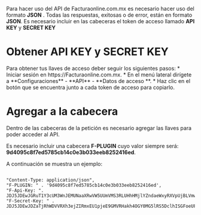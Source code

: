 Para hacer uso del API de Facturaonline.com.mx es necesario hacer uso del formato **JSON** .
Todas las respuestas, exitosas o de error, están en formato **JSON**.
Es necesario incluir en las cabeceras el token de acceso llamado **API KEY** y **SECRET KEY**

<h1>Obtener API KEY y SECRET KEY</h1>
Para obtener tus llaves de acceso deber seguir los siguientes pasos:
  * Iniciar sesión en https://Facturaonline.com.mx.
  * En el menú lateral dirígete a **Configuraciones** - **API** - **Datos de acceso **.
  * Haz clic en el botón que se encuentra junto a cada token de acceso para copiarlo.

<h1>Agregar a la cabecera</h1>
Dentro de las cabeceras de la petición es necesario agregar las llaves para poder acceder al API.

Es necesario incluir una cabecera  **F-PLUGIN** cuyo valor siempre será: **9d4095c8f7ed5785cb14c0e3b033eeb8252416ed**.

A continuación se muestra un ejemplo:

```

"Content-Type: application/json",
"F-PLUGIN: " . '9d4095c8f7ed5785cb14c0e3b033eeb8252416ed',
"F-Api-Key: ". JDJ5JDEwJGRuT1Y3cUM3WnJEMUNaaXRwVW5UUmVMS3RLUHhHMjlYZndaeWxyRXVpUjBLVmwxOHBPWFXX,
"F-Secret-Key: " . JDJ5JDEwJDZaTjRhWDVVRXh3ejZIRmxEU1pjeE9GMVRHakh4OGY0MG5lRS5DclhISGFoeUFmaThxaUXX

```
